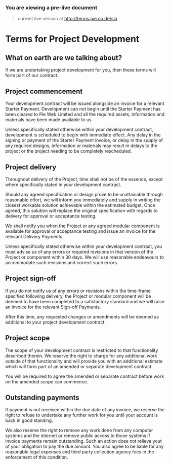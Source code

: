 ### You are viewing a pre-live document
> current live version at http://terms.pie.co.de/sla

# Terms for Project Development

## What on earth are we talking about?
If we are undertaking project development for you, then these terms will form part of our contract.

## Project commencement
Your development contract will be issued alongside an invoice for a relevant Starter Payment. Development can not begin until the Starter Payment has been cleared to Pie Web Limited and all the required assets, information and materials have been made available to us.

Unless specifically stated otherwise within your development contract, development is scheduled to begin with immediate effect. Any delay in the signing or payment of the Starter Payment invoice, or delay in the supply of any required designs, information or materials may result in delays to the project or the project needing to be completely rescheduled.

## Project delivery
Throughout delivery of the Project, time shall not be of the essence, except where specifically stated in your development contract.

Should any agreed specification or design prove to be unattainable through reasonable effort, we will inform you immediately and supply in writing the closest workable solution achievable within the estimated budget. Once agreed, this solution will replace the original specification with regards to delivery for approval or acceptance testing.

We shall notify you when the Project or any agreed modular component is available for approval or acceptance testing and issue an invoice for the relevant Delivery Payments.

Unless specifically stated otherwise within your development contract, you must advise us of any errors or required revisions in that version of the Project or component within 30 days. We will use reasonable endeavours to accommodate such revisions and correct such errors.

## Project sign-off
If you do not notify us of any errors or revisions within the time-frame specified following delivery, the Project or modular component will be deemed to have been completed to a satisfactory standard and we will raise an invoice for the relevant Sign-off Payments.

After this time, any requested changes or amendments will be deemed as additional to your project development contract.

## Project scope
The scope of your development contract is restricted to that functionality described therein. We reserve the right to charge for any additional work outside of that functionality and will provide you with an additional estimate which will form part of an amended or separate development contract.

You will be required to agree the amended or separate contract before work on the amended scope can commence.

## Outstanding payments
If payment is not received within the due date of any invoice, we reserve the right to refuse to undertake any further work for you until your account is back in good standing. 

We also reserve the right to remove any work done from any computer systems and the internet or remove public access to those systems if invoice payments remain outstanding. Such an action does not relieve yout of your obligation to pay the due amount. You also agree to be liable for any reasonable legal expenses and third party collection agency fees in the enforcement of this condition.
